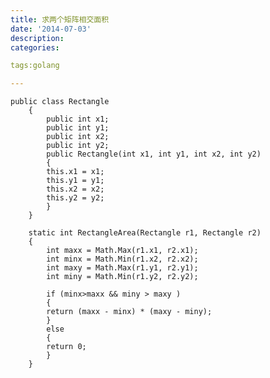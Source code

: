 ```yaml
---
title: 求两个矩阵相交面积
date: '2014-07-03'
description:
categories:

tags:golang

---
```


	public class Rectangle
		{
		    public int x1;
		    public int y1;
		    public int x2;
		    public int y2;
		    public Rectangle(int x1, int y1, int x2, int y2)
		    {
			this.x1 = x1;
			this.y1 = y1;
			this.x2 = x2;
			this.y2 = y2;
		    }
		}
	 
		static int RectangleArea(Rectangle r1, Rectangle r2)
		{
		    int maxx = Math.Max(r1.x1, r2.x1);
		    int minx = Math.Min(r1.x2, r2.x2);
		    int maxy = Math.Max(r1.y1, r2.y1);
		    int miny = Math.Min(r1.y2, r2.y2);
	 
		    if (minx>maxx && miny > maxy )
		    {
			return (maxx - minx) * (maxy - miny);
		    }
		    else
		    {
			return 0;
		    }
		}

